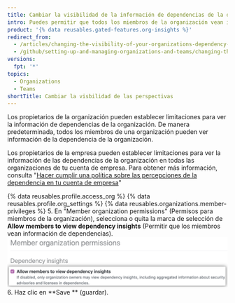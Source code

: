 ```yaml
---
title: Cambiar la visibilidad de la información de dependencias de la organización
intro: Puedes permitir que todos los miembros de la organización vean información de dependencias para tu organización o limiten la visualización de los propietarios de la organización.
product: '{% data reusables.gated-features.org-insights %}'
redirect_from:
  - /articles/changing-the-visibility-of-your-organizations-dependency-insights
  - /github/setting-up-and-managing-organizations-and-teams/changing-the-visibility-of-your-organizations-dependency-insights
versions:
  fpt: '*'
topics:
  - Organizations
  - Teams
shortTitle: Cambiar la visbilidad de las perspectivas
---
```


Los propietarios de la organización pueden establecer limitaciones para ver la información de dependencias de la organización. De manera predeterminada, todos los miembros de una organización pueden ver información de la dependencia de la organización.

Los propietarios de la empresa pueden establecer limitaciones para ver la información de las dependencias de la organización en todas las organizaciones de tu cuenta de empresa. Para obtener más información, consulta "[Hacer cumplir una política sobre las percepciones de la dependencia en tu cuenta de empresa](/articles/enforcing-a-policy-on-dependency-insights-in-your-enterprise-account)"

{% data reusables.profile.access_org %}
{% data reusables.profile.org_settings %}
{% data reusables.organizations.member-privileges %}
5. En "Member organization permissions" (Permisos para miembros de la organización), selecciona o quita la marca de selección de **Allow members to view dependency insights** (Permitir que los miembros vean información de dependencias). ![Casilla de verificación para permitir que los miembros vean información](/assets/images/help/organizations/allow-members-to-view-insights.png)
6. Haz clic en **Save ** (guardar).
